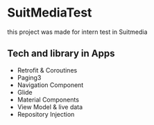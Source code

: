 # SuitMediaTest
this project was made for intern test in Suitmedia


## Tech and library in Apps

* Retrofit & Coroutines
* Paging3
* Navigation Component
* Glide
* Material Components
* View Model & live data
* Repository Injection
